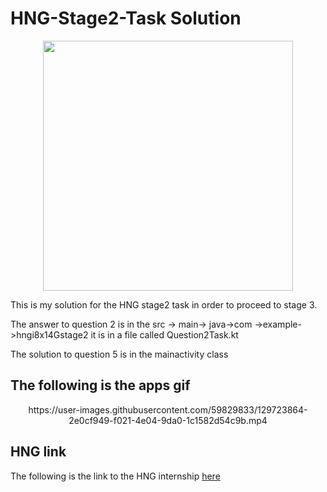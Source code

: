 # HNG-Stage2-Task Solution
<p align="center">
  <img src="https://user-images.githubusercontent.com/59829833/129742995-9a61ae7c-231f-4bf2-853f-4d52ff3c09a0.png" width="400" 
</p>

This is my solution for the HNG stage2 task in order to proceed to stage 3.

The answer to question 2 is in the src -> main-> java->com ->example->hngi8x14Gstage2 
it is in a file called Question2Task.kt

The solution to question 5 is in the mainactivity class

## The following is the apps gif
<p align="center">
https://user-images.githubusercontent.com/59829833/129723864-2e0cf949-f021-4e04-9da0-1c1582d54c9b.mp4
</p>

## HNG link 
The following is the link to the HNG internship [here](https://internship.zuri.team/)
  


